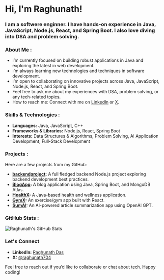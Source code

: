 # Hi, I'm Raghunath!

### I am a softwere enginner. I have hands-on experience in **Java**, **JavaScript**, **Node.js**, **React**, and **Spring Boot**. I also love diving into DSA and problem solving.

### About Me :

-  I’m currently focused on building robust applications in Java and exploring the latest in web development.
-  I’m always learning new technologies and techniques in software development.
-  I’m open to collaborating on innovative projects across Java, JavaScript, Node.js, React, and Spring Boot.
-  Feel free to ask me about my experiences with DSA, problem solving, or any tech-related topics.
-  How to reach me: Connect with me on [LinkedIn](https://www.linkedin.com/in/raghunathdas) or [X](https://www.x.com/raghunath704).

### Skills & Technologies :

- **Languages:** Java, JavaScript, C++
- **Frameworks & Libraries:** Node.js, React, Spring Boot
- **Interests:** Data Structures & Algorithms, Problem Solving, AI Application Development, Full-Stack Development

### Projects :

Here are a few projects from my GitHub:

- **[backendproject](https://github.com/raghunath704/backendproject):** A full fledged backend Node.js project exploring backend development best practices.
- **[BlogApp](https://github.com/raghunath704/BlogApp):** A blog application using Java, Spring Boot, and MongoDB Atlas.
- **[HealthX](https://github.com/raghunath704/HealthX):** A Java-based health and wellness application.
- **[GymX](https://github.com/raghunath704/GymX):** An exercise/gym app built with React.
- **[SumAI](https://github.com/raghunath704/SumAI):** An AI-powered article summarization app using OpenAI GPT.



### GitHub Stats :

![Raghunath's GitHub Stats](https://github-readme-stats.vercel.app/api?username=raghunath704&show_icons=true&theme=radical)

### Let's Connect

- **LinkedIn:** [Raghunath Das](https://www.linkedin.com/in/raghunathdas)
- **X:** [@raghunath704](https://www.x.com/raghunath704)

Feel free to reach out if you’d like to collaborate or chat about tech. Happy coding!
